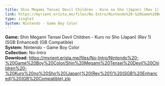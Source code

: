 ```yaml
---
title: Shin Megami Tensei Devil Children - Kuro no Sho (Japan) (Rev 1) (SGB Enhanced) (GB Compatible)
link: https://myrient.erista.me/files/No-Intro/Nintendo%20-%20Game%20Boy%20Color/Shin%20Megami%20Tensei%20Devil%20Children%20-%20Kuro%20no%20Sho%20(Japan)%20(Rev%201)%20(SGB%20Enhanced)%20(GB%20Compatible).zip
type: single1
System: Nintendo - Game Boy Color
---
```

<b>Game:</b> Shin Megami Tensei Devil Children - Kuro no Sho (Japan) (Rev 1) (SGB Enhanced) (GB Compatible)<br>
<b>System:</b> Nintendo - Game Boy Color<br>
<b>Collection:</b> No-Intro<br>
<b>Download:</b> https://myrient.erista.me/files/No-Intro/Nintendo%20-%20Game%20Boy%20Color/Shin%20Megami%20Tensei%20Devil%20Children%20-%20Kuro%20no%20Sho%20(Japan)%20(Rev%201)%20(SGB%20Enhanced)%20(GB%20Compatible).zip